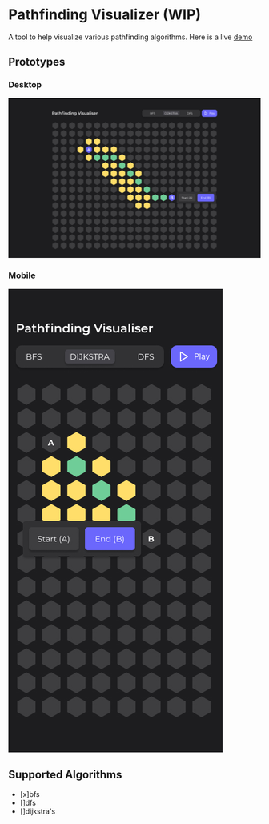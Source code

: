 # Pathfinding Visualizer (WIP)

A tool to help visualize various pathfinding algorithms. Here is a live [demo](google.com)

## Prototypes

### Desktop

![Desktop prototype](/desktop-prototype.jpg)

### Mobile

![Mobile prototype](/mobile-prototype.jpg)

## Supported Algorithms

- [x]bfs
- []dfs
- []dijkstra's
